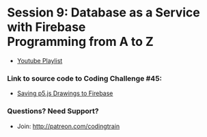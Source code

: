 # Session 9: Database as a Service with Firebase<br />Programming from A to Z
* [Youtube Playlist](https://www.youtube.com/watch?v=JrHT1iqSrAQ&index=1&list=PLRqwX-V7Uu6agS82Le9lLCBbeaW8inATT&t=2s)


### Link to source code to Coding Challenge #45: 
* [Saving p5.js Drawings to Firebase](https://github.com/CodingTrain/Rainbow-Code/tree/master/challenges/CC_045_FirebaseSavingDrawing)

### Questions? Need Support?
* Join: http://patreon.com/codingtrain
